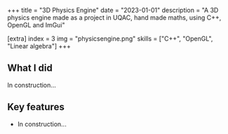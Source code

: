 +++
title = "3D Physics Engine"
date = "2023-01-01"
description = "A 3D physics engine made as a project in UQAC, hand made maths, using C++, OpenGL and ImGui"

[extra]
index = 3
img = "physicsengine.png"
skills = ["C++", "OpenGL", "Linear algebra"]
+++

## What I did

In construction...

## Key features

- In construction...